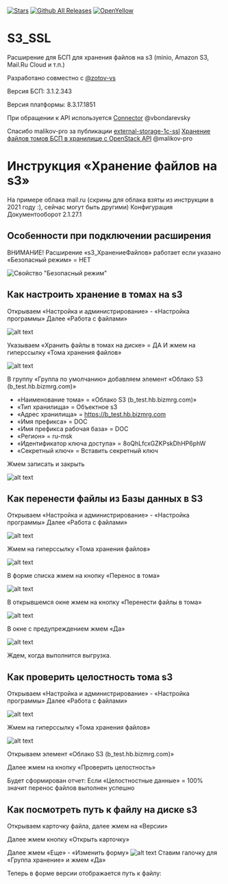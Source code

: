 [![Stars](https://img.shields.io/github/stars/BlizD/S3_SSL.svg?label=Github%20%E2%98%85&a)](https://github.com/BlizD/S3_SSL/stargazers)
[![Github All Releases](https://img.shields.io/github/downloads/BlizD/S3_SSL/total.svg)]() 
[![OpenYellow](https://img.shields.io/endpoint?url=https://openyellow.org/data/badges/2/387114027.json)](https://openyellow.org/grid?data=top&repo=387114027)

# S3_SSL

Расширение для БСП для хранения файлов на s3 (minio, Amazon S3, Mail.Ru Cloud и т.п.)

Разработано совместно с [@zotov-vs](https://github.com/zotov-vs)

Версия БСП: 3.1.2.343

Версия платформы: 8.3.17.1851

При обращении к API используется [Connector](https://github.com/vbondarevsky/Connector) @vbondarevsky

Спасибо malikov-pro за публикации [external-storage-1c-ssl](https://github.com/malikov-pro/external-storage-1c-ssl)
[Хранение файлов томов БСП в хранилище с OpenStack API](https://infostart.ru/public/1276986/) @malikov-pro


# Инструкция «Хранение файлов на s3»

На примере облака mail.ru (скрины для облака взяты из инструкции в 2021 году :), сейчас могут быть другими)
Конфигурация Документооборот 2.1.27.1

## Особенности при подключении расширения
ВНИМАНИЕ! Расширение «s3_ХранениеФайлов» работает если указано «Безопасный режим» = НЕТ

![Свойство "Безопасный режим"](https://github.com/BlizD/S3_SSL/blob/main/screen/image-2.png)

## Как настроить хранение в томах на s3

Открываем «Настройка и администрирование» - «Настройка программы»
Далее «Работа с файлами»

![alt text](https://github.com/BlizD/S3_SSL/blob/main/screen/image-12.png)

Указываем 
«Хранить файлы в томах на диске» = ДА
И жмем на гиперссылку «Тома хранения файлов»

![alt text](https://github.com/BlizD/S3_SSL/blob/main/screen/image-4.png)

В группу «Группа по умолчанию» добавляем элемент «Облако S3 (b_test.hb.bizmrg.com)»
* «Наименование тома» = «Облако S3 (b_test.hb.bizmrg.com)»
* «Тип хранилища» = Объектное s3
* «Адрес хранилища» = https://b_test.hb.bizmrg.com
* «Имя префикса» = DOC
* «Имя префикса рабочая база» = DOC
* «Регион» = ru-msk
* «Идентификатор ключа доступа» = 8oQhLfcxGZKPskDhHP6phW
* «Секретный ключ» = Вставить секретный ключ

Жмем записать и закрыть


![alt text](https://github.com/BlizD/S3_SSL/blob/main/screen/image-5.png)


##  Как перенести файлы из Базы данных в S3

Открываем «Настройка и администрирование» - «Настройка программы» Далее «Работа с файлами»

 ![alt text](https://github.com/BlizD/S3_SSL/blob/main/screen/image-13.png)

Жмем на гиперссылку «Тома хранения файлов»

 ![alt text](https://github.com/BlizD/S3_SSL/blob/main/screen/image-8.png)

В форме списка жмем на кнопку «Перенос в тома»

 ![alt text](https://github.com/BlizD/S3_SSL/blob/main/screen/image-9.png)

В открывшемся окне жмем на кнопку «Перенести файлы в тома»

 ![alt text](https://github.com/BlizD/S3_SSL/blob/main/screen/image-10.png)

В окне с предупреждением жмем «Да»

 ![alt text](https://github.com/BlizD/S3_SSL/blob/main/screen/image-11.png)

Ждем, когда выполнится выгрузка.


## Как проверить целостность тома s3

Открываем «Настройка и администрирование» - «Настройка программы» Далее «Работа с файлами»

 ![alt text](https://github.com/BlizD/S3_SSL/blob/main/screen/image-13.png)

 Жмем на гиперссылку «Тома хранения файлов»

 ![alt text](https://github.com/BlizD/S3_SSL/blob/main/screen/image-8.png)


 Открываем элемент «Облако S3 (b_test.hb.bizmrg.com)»
 
Далее жмем на кнопку «Проверить целостность»

Будет сформирован отчет:
Если «Целостностные данные» = 100% значит перенос файлов выполнен успешно


## Как посмотреть путь к файлу на диске s3

Открываем карточку файла, далее жмем на «Версии»
 
Далее жмем кнопку «Открыть карточку»
 
Далее жмем «Еще» - «Изменить форму» 
 ![alt text](https://github.com/BlizD/S3_SSL/blob/main/screen/image-14.png)
Ставим галочку для «Группа хранение» и жмем «Да»
 
Теперь в форме версии отображается путь к файлу:

